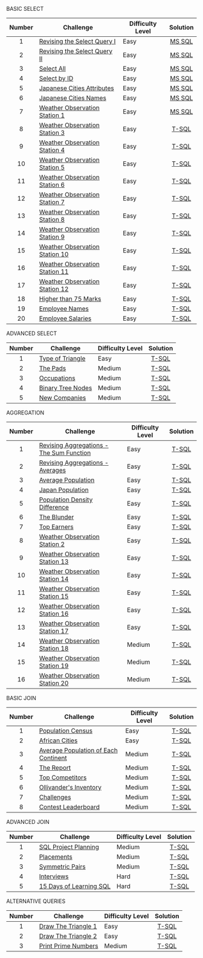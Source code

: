 
BASIC SELECT

| Number | Challenge | Difficulty Level | Solution |
|:------:|-----------|------------------|:--------:|
| 1 | [Revising the Select Query I](https://www.hackerrank.com/challenges/revising-the-select-query/problem) | Easy | [MS SQL](Basic_Select/revising_the_select_query_I.sql) |
| 2 | [Revising the Select Query II](https://www.hackerrank.com/challenges/revising-the-select-query-2/problem) | Easy | [MS SQL](Basic_Select/revising_the_select_query_II.sql) |
| 3 | [Select All](https://www.hackerrank.com/challenges/select-all-sql/problem) | Easy | [MS SQL](Basic_Select/select_all.sql) |
| 4 | [Select by ID](https://www.hackerrank.com/challenges/select-by-id/problem) | Easy | [MS SQL](Basic_Selectselect_by_id.sql) |
| 5 | [Japanese Cities Attributes](https://www.hackerrank.com/challenges/japanese-cities-attributes/problem) | Easy | [MS SQL](Basic_Select/japanes_cities_attributes.sql) |
| 6 | [Japanese Cities Names](https://www.hackerrank.com/challenges/japanese-cities-name/problem) | Easy | [MS SQL](Basic_Select/japanese_cities_names.sql) |
| 7 | [Weather Observation Station 1](https://www.hackerrank.com/challenges/weather-observation-station-1/problem) | Easy | [MS SQL](Basic_Select/weather_observation_station_1.sql) |
| 8 | [Weather Observation Station 3](https://www.hackerrank.com/challenges/weather-observation-station-3/problem) | Easy | [T-SQL](Basic_Select/weather_observation_station_3.sql) |
| 9 | [Weather Observation Station 4](https://www.hackerrank.com/challenges/weather-observation-station-4/problem) | Easy | [T-SQL](Basic_Select/weather_observation_station_4.sql) |
| 10| [Weather Observation Station 5](https://www.hackerrank.com/challenges/weather-observation-station-5/problem) | Easy | [T-SQL](Basic_Select/weather_observation_station_5.sql) |
| 11| [Weather Observation Station 6](https://www.hackerrank.com/challenges/weather-observation-station-6/problem) | Easy | [T-SQL](Basic_Select/weather_observation_station_6.sql) |
| 12| [Weather Observation Station 7](https://www.hackerrank.com/challenges/weather-observation-station-7/problem) | Easy | [T-SQL](Basic_Select/weather_observation_station_7.sql) |
| 13| [Weather Observation Station 8](https://www.hackerrank.com/challenges/weather-observation-station-8/problem) | Easy | [T-SQL](Basic_Select/weather_observation_station_8.sql) |
| 14| [Weather Observation Station 9](https://www.hackerrank.com/challenges/weather-observation-station-9/problem) | Easy | [T-SQL](Basic_Select/weather_observation_station_9.sql) |
| 15| [Weather Observation Station 10](https://www.hackerrank.com/challenges/weather-observation-station-10/problem) | Easy | [T-SQL](Basic_Select/weather_observation_station_10.sql) |
| 16| [Weather Observation Station 11](https://www.hackerrank.com/challenges/weather-observation-station-11/problem) | Easy | [T-SQL](Basic_Select/weather_observation_station_11.sql) |
| 17| [Weather Observation Station 12](https://www.hackerrank.com/challenges/weather-observation-station-12/problem) | Easy | [T-SQL](Basic_Select/weather_observation_station_12.sql) |
| 18| [Higher than 75 Marks](https://www.hackerrank.com/challenges/more-than-75-marks/problem) | Easy | [T-SQL](Basic_Select/higher_than_75_marks.sql) |
| 19| [Employee Names](https://www.hackerrank.com/challenges/name-of-employees/problem) | Easy | [T-SQL](Basic_Select/employee_names.sql) |
| 20| [Employee Salaries](https://www.hackerrank.com/challenges/salary-of-employees/problem) | Easy | [T-SQL](Basic_Select/employee_salaries) |


ADVANCED SELECT

| Number | Challenge | Difficulty Level | Solution |
|:------:|-----------|------------------|:--------:|
| 1 | [Type of Triangle](https://www.hackerrank.com/challenges/what-type-of-triangle/problem) | Easy | [T-SQL](Advanced_Select/type_of_triangle.sql) |
| 2 | [The Pads](https://www.hackerrank.com/challenges/the-pads/problem) | Medium | [T-SQL](Advanced_Select/the_pads.sql) |
| 3 | [Occupations](https://www.hackerrank.com/challenges/occupations/problem) | Medium | [T-SQL](Advanced_Select/occupations.sql) |
| 4 | [Binary Tree Nodes](https://www.hackerrank.com/challenges/binary-search-tree-1/problem) | Medium | [T-SQL](Advanced_Select/binary_tree_nodes.sql) |
| 5 | [New Companies](https://www.hackerrank.com/challenges/the-company/problem) | Medium | [T-SQL](Advanced_Select/new_companies.sql) |

AGGREGATION

| Number | Challenge | Difficulty Level | Solution |
|:------:|-----------|------------------|:--------:|
| 1 | [Revising Aggregations - The Sum Function](https://www.hackerrank.com/challenges/revising-aggregations-sum/problem) | Easy | [T-SQL](Aggregation/revising_aggregations_the_sum_function.sql) |
| 2 | [Revising Aggregations - Averages](https://www.hackerrank.com/challenges/revising-aggregations-the-average-function/problem) | Easy | [T-SQL](Aggregation/revising_aggregations_average.sql) |
| 3 | [Average Population](https://www.hackerrank.com/challenges/average-population/problem) | Easy | [T-SQL](Aggregation/average_population.sql) |
| 4 | [Japan Population](https://www.hackerrank.com/challenges/japan-population/problem) | Easy | [T-SQL](Aggregation/japan_population.sql) |
| 5 | [Population Density Difference](https://www.hackerrank.com/challenges/population-density-difference/problem) | Easy | [T-SQL](Aggregation/population_density_difference.sql) |
| 6 | [The Blunder](https://www.hackerrank.com/challenges/the-blunder/problem) | Easy | [T-SQL](Aggregation/the_blunder.sql) |
| 7 | [Top Earners](https://www.hackerrank.com/challenges/earnings-of-employees/problem) | Easy | [T-SQL](Aggregation/top_earners.sql) |
| 8 | [Weather Observation Station 2](https://www.hackerrank.com/challenges/weather-observation-station-2/problem) | Easy | [T-SQL](Aggregation/weather_observation_station_2.sql) |
| 9 | [Weather Observation Station 13](https://www.hackerrank.com/challenges/weather-observation-station-13/problem) | Easy | [T-SQL](Aggregation/weather_observation_station_13.sql) |
| 10| [Weather Observation Station 14](https://www.hackerrank.com/challenges/weather-observation-station-14/problem) | Easy | [T-SQL](Aggregation/weather_observation_station_14.sql) |
| 11| [Weather Observation Station 15](https://www.hackerrank.com/challenges/weather-observation-station-15/problem) | Easy | [T-SQL](Aggregation/weather_observation_station_15.sql) |
| 12| [Weather Observation Station 16](https://www.hackerrank.com/challenges/weather-observation-station-16/problem) | Easy | [T-SQL](Aggregation/weather_observation_station_16.sql) |
| 13| [Weather Observation Station 17](https://www.hackerrank.com/challenges/weather-observation-station-17/problem) | Easy | [T-SQL](Aggregation/weather_observation_station_17.sql) |
| 14| [Weather Observation Station 18](https://www.hackerrank.com/challenges/weather-observation-station-18/problem) | Medium | [T-SQL](Aggregation/weather_observation_station_18.sql) |
| 15| [Weather Observation Station 19](https://www.hackerrank.com/challenges/weather-observation-station-19/problem) | Medium | [T-SQL](Aggregation/weather_observation_station_19.sql) |
| 16| [Weather Observation Station 20](https://www.hackerrank.com/challenges/weather-observation-station-20/problem) | Medium | [T-SQL](Aggregation/weather_observation_station_20.sql) |

BASIC JOIN

| Number | Challenge | Difficulty Level | Solution |
|:------:|-----------|------------------|:--------:|
| 1 | [Population Census](https://www.hackerrank.com/challenges/asian-population/problem) | Easy | [T-SQL](Basic_Join/population_census.sql) |
| 2 | [African Cities](https://www.hackerrank.com/challenges/african-cities/problem) | Easy | [T-SQL](Basic_Join/african_cities.sql) |
| 3 | [Average Population of Each Continent](https://www.hackerrank.com/challenges/average-population-of-each-continent/problem) | Medium | [T-SQL](Basic_Join/average_population_of_each_continent.sql) |
| 4 | [The Report](https://www.hackerrank.com/challenges/the-report/problem) | Medium | [T-SQL](Basic_Join/the_report.sql) |
| 5 | [Top Competitors](https://www.hackerrank.com/challenges/full-score/problem) | Medium | [T-SQL](Basic_Join/top_competitors.sql) |
| 6 | [Ollivander's Inventory](https://www.hackerrank.com/challenges/harry-potter-and-wands/problem) | Medium | [T-SQL](Basic_Join/ollivanders_inventory.sql) |
| 7 | [Challenges](https://www.hackerrank.com/challenges/challenges/problem) | Medium | [T-SQL](Basic_Join/challenges.sql) |
| 8 | [Contest Leaderboard](https://www.hackerrank.com/challenges/contest-leaderboard/problem) | Medium | [T-SQL](Basic_Join/contest_leaderboard.sql) |


ADVANCED JOIN

| Number | Challenge | Difficulty Level | Solution |
|:------:|-----------|------------------|:--------:|
| 1 | [SQL Project Planning](https://www.hackerrank.com/challenges/sql-projects/problem) | Medium | [T-SQL](Advanced_Join/sql_project_planning.sql) |
| 2 | [Placements](https://www.hackerrank.com/challenges/placements/problem) | Medium | [T-SQL](Advanced_Join/placements.sql) |
| 3 | [Symmetric Pairs](https://www.hackerrank.com/challenges/symmetric-pairs/problem) | Medium | [T-SQL](Advanced_Join/symmetric_pairs.sql) |
| 4 | [Interviews](https://www.hackerrank.com/challenges/interviews/problem) | Hard | [T-SQL](Advanced_Join/interviews.sql) |
| 5 | [15 Days of Learning SQL](https://www.hackerrank.com/challenges/15-days-of-learning-sql/problem) | Hard | [T-SQL](Advanced_Join/15_days_of_learning_sql.sql) |

ALTERNATIVE QUERIES

| Number | Challenge | Difficulty Level | Solution |
|:------:|-----------|------------------|:--------:|
| 1 | [Draw The Triangle 1](https://www.hackerrank.com/challenges/draw-the-triangle-1/problem) | Easy | [T-SQL](Alternative_Queries/draw_the_triangle_1.sql) |
| 2 | [Draw The Triangle 2](https://www.hackerrank.com/challenges/draw-the-triangle-2/problem) | Easy | [T-SQL](Alternative_Queries/draw_the_triangle_2.sql) |
| 3 | [Print Prime Numbers](https://www.hackerrank.com/challenges/print-prime-numbers/problem) | Medium | [T-SQL](Alternative_Queries/print_prime_numbers.sql) |
